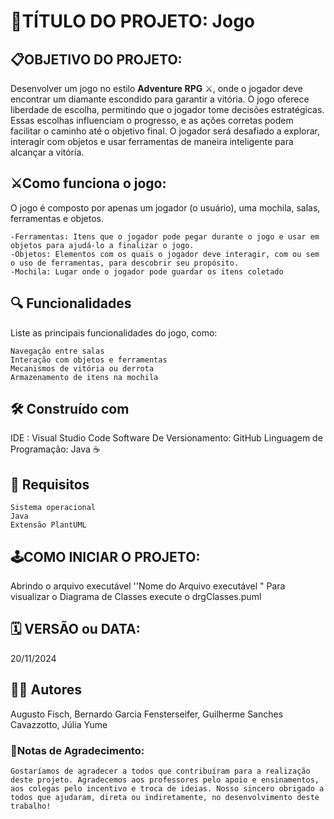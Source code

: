 # 💎TÍTULO DO PROJETO: Jogo

## 📋OBJETIVO DO PROJETO:

Desenvolver um jogo no estilo **Adventure RPG** ⚔️, onde o jogador deve encontrar um diamante escondido para garantir a vitória. O jogo oferece liberdade de escolha, permitindo que o jogador tome decisões estratégicas. Essas escolhas influenciam o progresso, e as ações corretas podem facilitar o caminho até o objetivo final. O jogador será desafiado a explorar, interagir com objetos e usar ferramentas de maneira inteligente para alcançar a vitória.

## ⚔️Como funciona o jogo:

O jogo é composto por apenas um jogador (o usuário), uma mochila, salas, ferramentas e objetos.

    -Ferramentas: Itens que o jogador pode pegar durante o jogo e usar em objetos para ajudá-lo a finalizar o jogo.
    -Objetos: Elementos com os quais o jogador deve interagir, com ou sem o uso de ferramentas, para descobrir seu propósito.
    -Mochila: Lugar onde o jogador pode guardar os itens coletado

## 🔍 Funcionalidades

Liste as principais funcionalidades do jogo, como:

    Navegação entre salas
    Interação com objetos e ferramentas
    Mecanismos de vitória ou derrota
    Armazenamento de itens na mochila

## 🛠️ Construído com

IDE : Visual Studio Code
Software De Versionamento: GitHub
Linguagem de Programação: Java ☕

## 📑 Requisitos

    Sistema operacional
    Java
    Extensão PlantUML

## 🕹️COMO INICIAR O PROJETO:

Abrindo o arquivo executável ''Nome do Arquivo executável "
Para visualizar o Diagrama de Classes execute o drgClasses.puml

## 🗓️ VERSÃO ou DATA:

20/11/2024

## 🧑‍💻 Autores

Augusto Fisch, Bernardo Garcia Fensterseifer, Guilherme Sanches Cavazzotto, Júlia Yume

### 🤗Notas de Agradecimento:

    Gostaríamos de agradecer a todos que contribuíram para a realização deste projeto. Agradecemos aos professores pelo apoio e ensinamentos, aos colegas pelo incentivo e troca de ideias. Nosso sincero obrigado a todos que ajudaram, direta ou indiretamente, no desenvolvimento deste trabalho!
